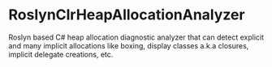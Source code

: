 RoslynClrHeapAllocationAnalyzer
===============================

Roslyn based C# heap allocation diagnostic analyzer that can detect explicit and many implicit allocations like boxing, display classes a.k.a closures, implicit delegate creations, etc.

